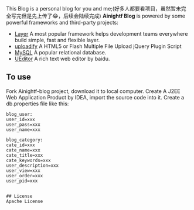 This Blog is a personal blog for you and me;(好多人都要看项目，虽然暂未完全写完但是先上传了😂，后续会陆续完成)
**Ainightf Blog** is powered by some powerful frameworks and third-party projects:
- [Layer](http://layer.layui.com/)  A most popular framework helps development teams everywhere build simple, fast and flexible layer.
- [uploadify](http://www.uploadify.com/)  A HTML5 or Flash Multiple File Upload jQuery Plugin Script
- [MySQL](http://www.mysql.com/)  A popular relational database.
- [UEditor](http://ueditor.baidu.com/website/)  A rich text web editor by baidu.

## To use
Fork Ainightf-blog project, download it to local computer.
Create A J2EE Web Application Product by IDEA, import the source code into it.
Create a db.properties file like this:
```
blog_user:
user_id=xxx
user_pass=xxx
user_name=xxx

blog_category:
cate_id=xxx
cate_name=xxx
cate_title=xxx
cate_keywords=xxx
user_description=xxx
user_view=xxx
user_order=xxx
user_pid=xxx
```
```

## License
Apache License
